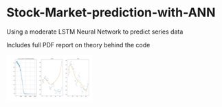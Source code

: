 # Stock-Market-prediction-with-ANN

Using a moderate LSTM Neural Network to predict series data

Includes full PDF report on theory behind the code

<img src="Simulated Annealing.JPG" width="200" >

